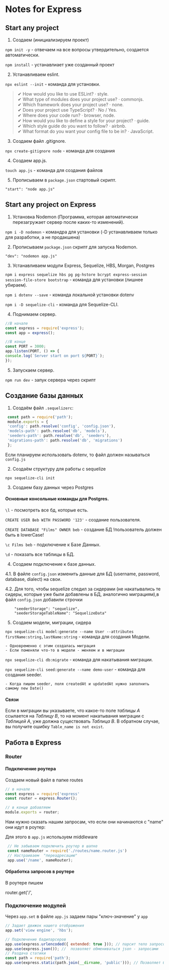 # Notes for Express

## Start any project

1. Создаем (инициализируем проект) 
 
  `npm init -y` - отвечаем на все вопросы утвердительно, создается автоматически.  
  
   `npm install` - устанавлиает уже созданный проект
   
 2. Устанавливаем eslint. 

  `npx eslint --init` - команда для установки.   
  

> ✔ How would you like to use ESLint? · style.   
> ✔ What type of modules does your project use? · commonjs.   
> ✔ Which framework does your project use? · none.  
> ✔ Does your project use TypeScript? · No / Yes.  
> ✔ Where does your code run? · browser, node.  
> ✔ How would you like to define a style for your project? · guide.  
> ✔ Which style guide do you want to follow? · airbnb.  
> ✔ What format do you want your config file to be in? · JavaScript.  

3. Создаем файл .gitignore. 

`npx create-gitignore node` - команда для создания


4. Создаем app.js. 

`touch app.js` - команда для создания файлов 

5. Прописываем в `package.json` стартовый скрипт. 
```
"start": "node app.js" 
```


## Start any project on Express

1. Установка Nodemon (Программа, которая автоматически перезагружает сервер после каких-то изменений). 

`npm i -D nodemon` - командра для установки (-D устанавливаем только для разработки, а не продакшена)

2. Прописываем `package.json` скрипт для запуска Nodemon. 
```
"dev": "nodemon app.js" 
```
3. Устанавливаем модули Express, Sequelize, HBS, Morgan, Postgres 

`npm i express sequelize hbs pg pg-hstore bcrypt express-session session-file-store bootstrap` - команда для установки (лишнее убираем). 

`npm i dotenv --save` - команда локальной установки dotenv

`npm i -D sequelize-cli` - команда для Sequelize-CLI. 

4. Поднимаем сервер. 
```Javascript
//В начале
const express = require('express');
const app = express();

//В конце
const PORT = 3000;
app.listen(PORT, () => {
console.log(`Server start on port ${PORT}`);
});
```

5. Запускаем сервер. 

`npm run dev` - запук сервера через скрипт

## Создание базы данных

1. Cоздаём файл `.sequelizerc`:

```Javascript
 const path = require('path');
 module.exports = {
 'config': path.resolve('config', 'config.json'),
 'models-path': path.resolve('db', 'models'),
 'seeders-path': path.resolve('db', 'seeders'),
 'migrations-path': path.resolve('db', 'migrations')
 };
```

Если планируем использовать dotenv, то файл должен называться `config.js`

2. Cоздаём структуру для работы с sequelize 
 
  `npx sequelize-cli init` 

3.  Создаем базу данных через Postgres 

#### Основные консольные команды для Postgres. 

`\l` - посмотреть все бд, которые есть.

`CREATE USER Beb WITH PASSWORD '123'` - создание пользователя.

`CREATE DATABASE "Films" OWNER beb` - создание БД !пользователь должен быть в lowerCase! 

`\c Films beb` - подключение к Базе Данных.

`\d` - показать все таблицы в БД. 

4. Создаем подключение к базе данных. 

4.1. В файле `config.json` изменить данные для БД (username, password, database, dialect) на свои. 

4.2. Для того, чтобы sequelize следил за сидерами (не накатывались те сидеры, которые уже были добавлены в БД, аналогично миграциям),в файл `config.json` добавили строчки

```
    "seederStorage": "sequelize",
    "seederStorageTableName": "SequelizeData"
```

5. Создаем модели, миграции, сидера

 `npx sequelize-cli model:generate --name User --attributes firstName:string,lastName:string` - команда для создания Модели. 
 
    - Одновременно с этим создалась миграция
    - Если поменяли что-то в модели - меняем и в миграции 
    
  `npx sequelize-cli db:migrate` - команда для накатывания миграции. 
  
  `npx sequelize-cli seed:generate --name demo-user` - команда для создания seeder. 
  
    - Когда пишем seeder, поля createdAt и updatedAt нужно заполнить самому new Date()

#### Связи 

Если в миграции вы указываете, что какое-то поле _таблицы А_ ссылается на _Таблицу В_, то на момент накатывания миграции с _Таблицей А_, уже должна существовать _Таблица В_. В обратном случае, вы получите ошибку `Table_name is not exist`.

## Работа в Express 

### Router
#### Подключение роутера

Создаем новый файл в папке routes

```JavaScript
// в начале
const express = require('express'
const router = express.Router();

// в конце добавляем 
module.exports = router;
```

Нам нужно сказать нашим запросам, что если они начинаются с "name" они идут в роутер:

Для этого в `app.js` используем middleware

```JavaScript
 // Не забываем подключить роутер в шапке
 const nameRouter = require('./routes/name.router.js')
 // Настраиваем  "переадресацию"
 app.use('/name', nameRouter);   
```

#### Обработка запросов в роутере
В роутере пишем 

router.get('/',


### Подключение модулей

Через `app.set` в файле `app.js` задаем пары "ключ-значение" у `app`

```JavaScript
// Задает движок нашего отображения
app.set('view engine', 'hbs');

// Подключение бадипарсеров
app.use(express.urlencoded({ extended: true })); // парсит тело запросов
app.use(express.json()); //  позволяет обмениваться json - запросами
// Раздача статики
const path = require('path');
app.use(express.static(path.join(__dirname, 'public'))); // Позволяет браузеру получть доступ к файлам в папке  public (Нужно для клиентских скриптов, стилей и т.д.)
```
